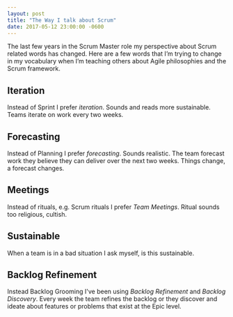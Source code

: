 ```yaml
---
layout: post
title: "The Way I talk about Scrum"
date: 2017-05-12 23:00:00 -0600
---
```

The last few years in the Scrum Master role my perspective about Scrum related words has changed. Here are a few words that I’m trying to change in my vocabulary when I’m teaching others about Agile philosophies and the Scrum framework.

## Iteration
Instead of Sprint I prefer *iteration*. Sounds and reads more sustainable. Teams iterate on work every two weeks.

## Forecasting
Instead of Planning I prefer *forecasting*. Sounds realistic. The team forecast work they believe they can deliver over the next two weeks. Things change, a forecast changes.

## Meetings
Instead of rituals, e.g. Scrum rituals I prefer *Team Meetings*. Ritual sounds too religious, cultish.

## Sustainable
When a team is in a bad situation I ask myself, is this sustainable.

## Backlog Refinement
Instead Backlog Grooming I've been using *Backlog Refinement* and *Backlog Discovery*. Every week the team refines the backlog or they discover and ideate about features or problems that exist at the Epic level.
